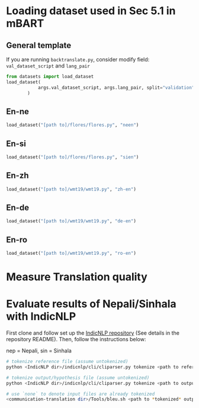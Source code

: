 # Loading dataset used in Sec 5.1 in mBART

## General template

If you are running `backtranslate.py`, consider modify field: `val_dataset_script` and `lang_pair`

```python
from datasets import load_dataset
load_dataset(
            args.val_dataset_script, args.lang_pair, split="validation"
        )
```

## En-ne

```python
load_dataset("[path to]/flores/flores.py", "neen")
```

## En-si

```python
load_dataset("[path to]/flores/flores.py", "sien")
```

## En-zh

```python
load_dataset("[path to]/wmt19/wmt19.py", "zh-en")
```

## En-de

```python
load_dataset("[path to]/wmt19/wmt19.py", "de-en")
```

## En-ro

```python
load_dataset("[path to]/wmt19/wmt19.py", "ro-en")
```

# Measure Translation quality

# Evaluate results of Nepali/Sinhala with IndicNLP


First clone and follow set up the [IndicNLP repository](https://github.com/anoopkunchukuttan/indic_nlp_library) (See details in the repository README). Then, follow the instructions below:

nep = Nepali,  sin = Sinhala

```bash
# tokenize reference file (assume untokenized)
python <IndicNLP dir>/indicnlp/cli/cliparser.py tokenize <path to reference file>  <path to *tokenized* reference file> -l nep/sin

# tokenize output/hypothesis file (assume untokenized)
python <IndicNLP dir>/indicnlp/cli/cliparser.py tokenize <path to output file> <path to *tokenized* output file> -l nep/sin

# use `none` to denote input files are already tokenized
<communication-translation dir>/Tools/bleu.sh <path to *tokenized* output file> <path to *tokenized* reference file> none
```